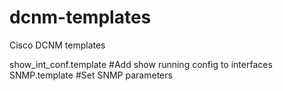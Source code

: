 # dcnm-templates
Cisco DCNM templates

show_int_conf.template      #Add show running config to interfaces
SNMP.template               #Set SNMP parameters